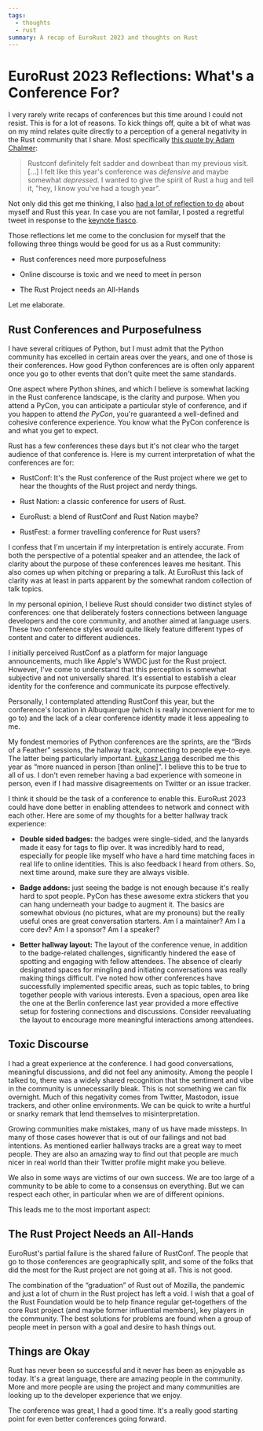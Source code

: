 ```yaml
---
tags:
  - thoughts
  - rust
summary: A recap of EuroRust 2023 and thoughts on Rust
---
```


# EuroRust 2023 Reflections: What's a Conference For?

I very rarely write recaps of conferences but this time around I could not
resist.  This is for a lot of reasons. To kick things off, quite a bit of
what was on my mind relates quite directly to a perception of a general
negativity in the Rust community that I share.  Most specifically [this quote
by Adam Chalmer](https://blog.adamchalmers.com/rustconf-2023-recap/):

> Rustconf definitely felt sadder and downbeat than my previous visit. […]
I felt like this year's conference was *defensive* and maybe somewhat
*depressed*. I wanted to give the spirit of Rust a hug and tell it,
"hey, I know you've had a tough year".
>

Not only did this get me thinking, I also [had a lot of reflection to do](https://twitter.com/mitsuhiko/status/1663559716180758537) about myself
and Rust this year.  In case you are not familar, I posted a regretful
tweet in response to the [keynote fiasco](https://fasterthanli.me/articles/the-rustconf-keynote-fiasco-explained).

Those reflections let me come to the conclusion for myself that
the following three things would be good for us as a Rust community:

- Rust conferences need more purposefulness

- Online discourse is toxic and we need to meet in person

- The Rust Project needs an All-Hands

Let me elaborate.

## Rust Conferences and Purposefulness

I have several critiques of Python, but I must admit that the Python
community has excelled in certain areas over the years, and one of those
is their conferences.  How good Python conferences are is often only
apparent once you go to other events that don't quite meet the same standards.

One aspect where Python shines, and which I believe is somewhat lacking in
the Rust conference landscape, is the clarity and purpose.  When you
attend a PyCon, you can anticipate a particular style of conference, and
if you happen to attend *the PyCon*, you're guaranteed a well-defined and
cohesive conference experience.  You know what the PyCon conference is and
what you get to expect.

Rust has a few conferences these days but it's not clear who the target
audience of that conference is.  Here is my current interpretation of what
the conferences are for:

- RustConf: It's the Rust conference of the Rust project where we get to
hear the thoughts of the Rust project and nerdy things.

- Rust Nation: a classic conference for users of Rust.

- EuroRust: a blend of RustConf and Rust Nation maybe?

- RustFest: a former travelling conference for Rust users?

I confess that I'm uncertain if my interpretation is entirely accurate.
From both the perspective of a potential speaker and an attendee, the lack
of clarity about the purpose of these conferences leaves me hesitant.
This also comes up when pitching or preparing a talk.  At EuroRust this
lack of clarity was at least in parts apparent by the somewhat random
collection of talk topics.

In my personal opinion, I believe Rust should consider two distinct styles
of conferences: one that deliberately fosters connections between language
developers and the core community, and another aimed at language users.
These two conference styles would quite likely feature different types of
content and cater to different audiences.

I initially perceived RustConf as a platform for major language
announcements, much like Apple's WWDC just for the Rust project.  However,
I've come to understand that this perception is somewhat subjective and
not universally shared.  It's essential to establish a clear identity for
the conference and communicate its purpose effectively.

Personally, I contemplated attending RustConf this year, but the
conference's location in Albuquerque (which is really inconvenient for me
to go to) and the lack of a clear conference identity made it less
appealing to me.

My fondest memories of Python conferences are the sprints, are the
“Birds of a Feather” sessions, the hallway track, connecting to people
eye-to-eye.  The latter being particularly important.  [Łukasz Langa](https://lukasz.langa.pl/) described me this year as “more nuanced in
person [than online]”.  I believe this to be true to all of us.  I don't
even remeber having a bad experience with someone in person, even if I had
massive disagreements on Twitter or an issue tracker.

I think it should be the task of a conference to enable this.  EuroRust
2023 could have done better in enabling attendees to network and connect
with each other.  Here are some of my thoughts for a better hallway track
experience:

- **Double sided badges:** the badges were single-sided, and the lanyards
made it easy for tags to flip over. It was incredibly hard to read,
especially for people like myself who have a hard time matching faces in
real life to online identities.  This is also feedback I heard from
others. So, next time around, make sure they are always visible.

- **Badge addons:** just seeing the badge is not enough because it's
really hard to spot people.  PyCon has these awesome extra stickers that
you can hang underneath your badge to augment it.  The basics are
somewhat obvious (no pictures, what are my pronouns) but the really
useful ones are great conversation starters.  Am I a maintainer?  Am I a
core dev?  Am I a sponsor?  Am I a speaker?

- **Better hallway layout:** The layout of the conference venue, in addition
to the badge-related challenges, significantly hindered the ease of
spotting and engaging with fellow attendees.  The absence of clearly
designated spaces for mingling and initiating conversations was really
making things difficult.  I've noted how other conferences have successfully
implemented specific areas, such as topic tables, to bring together people
with various interests.  Even a spacious, open area like the one at the
Berlin conference last year provided a more effective setup for fostering
connections and discussions. Consider reevaluating the layout to
encourage more meaningful interactions among attendees.

## Toxic Discourse

I had a great experience at the conference.  I had good conversations,
meaningful discussions, and did not feel any animosity.  Among the people I
talked to, there was a widely shared recognition that the sentiment and vibe
in the community is unnecessarily bleak.  This is not something we can fix
overnight. Much of this negativity comes from Twitter, Mastodon, issue
trackers, and other online environments.  We can be quick to write a
hurtful or snarky remark that lend themselves to misinterpretation.

Growing communities make mistakes, many of us have made missteps.  In many
of those cases however that is out of our failings and not bad intentions.
As mentioned earlier hallways tracks are a great way to meet people.  They
are also an amazing way to find out that people are much nicer in real
world than their Twitter profile might make you believe.

We also in some ways are victims of our own success.  We are too large of
a community to be able to come to a consensus on everything.  But we can
respect each other, in particular when we are of different opinions.

This leads me to the most important aspect:

## The Rust Project Needs an All-Hands

EuroRust's partial failure is the shared failure of RustConf.  The people
that go to those conferences are geographically split, and some of the
folks that did the most for the Rust project are not going at all.  This
is not good.

The combination of the “graduation” of Rust out of Mozilla, the pandemic
and just a lot of churn in the Rust project has left a void.  I wish that
a goal of the Rust Foundation would be to help finance regular get-togethers
of the core Rust project (and maybe former influential members), key players
in the community.  The best solutions for problems are found when a group
of people meet in person with a goal and desire to hash things out.

## Things are Okay

Rust has never been so successful and it never has been as enjoyable as
today.  It's a great language, there are amazing people in the community.
More and more people are using the project and many communities are
looking up to the developer experience that we enjoy.

The conference was great, I had a good time.  It's a really good starting
point for even better conferences going forward.
